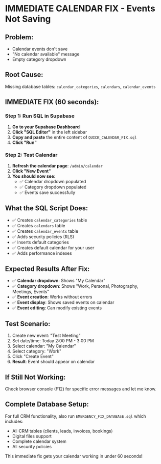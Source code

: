 # IMMEDIATE CALENDAR FIX - Events Not Saving

## Problem:
- Calendar events don't save
- "No calendar available" message
- Empty category dropdown

## Root Cause:
Missing database tables: `calendar_categories`, `calendars`, `calendar_events`

## IMMEDIATE FIX (60 seconds):

### Step 1: Run SQL in Supabase
1. **Go to your Supabase Dashboard**
2. **Click "SQL Editor"** in the left sidebar
3. **Copy and paste** the entire content of `QUICK_CALENDAR_FIX.sql`
4. **Click "Run"**

### Step 2: Test Calendar
1. **Refresh the calendar page**: `/admin/calendar`
2. **Click "New Event"**
3. **You should now see**:
   - ✅ Calendar dropdown populated
   - ✅ Category dropdown populated
   - ✅ Events save successfully

## What the SQL Script Does:
- ✅ Creates `calendar_categories` table
- ✅ Creates `calendars` table  
- ✅ Creates `calendar_events` table
- ✅ Adds security policies (RLS)
- ✅ Inserts default categories
- ✅ Creates default calendar for your user
- ✅ Adds performance indexes

## Expected Results After Fix:
- ✅ **Calendar dropdown**: Shows "My Calendar"
- ✅ **Category dropdown**: Shows "Work, Personal, Photography, Meetings, Events"
- ✅ **Event creation**: Works without errors
- ✅ **Event display**: Shows saved events on calendar
- ✅ **Event editing**: Can modify existing events

## Test Scenario:
1. Create new event: "Test Meeting"
2. Set date/time: Today 2:00 PM - 3:00 PM
3. Select calendar: "My Calendar" 
4. Select category: "Work"
5. Click "Create Event"
6. **Result**: Event should appear on calendar

## If Still Not Working:
Check browser console (F12) for specific error messages and let me know.

## Complete Database Setup:
For full CRM functionality, also run `EMERGENCY_FIX_DATABASE.sql` which includes:
- All CRM tables (clients, leads, invoices, bookings)
- Digital files support
- Complete calendar system
- All security policies

This immediate fix gets your calendar working in under 60 seconds!
